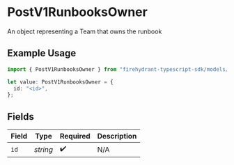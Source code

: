 # PostV1RunbooksOwner

An object representing a Team that owns the runbook

## Example Usage

```typescript
import { PostV1RunbooksOwner } from "firehydrant-typescript-sdk/models/components";

let value: PostV1RunbooksOwner = {
  id: "<id>",
};
```

## Fields

| Field              | Type               | Required           | Description        |
| ------------------ | ------------------ | ------------------ | ------------------ |
| `id`               | *string*           | :heavy_check_mark: | N/A                |